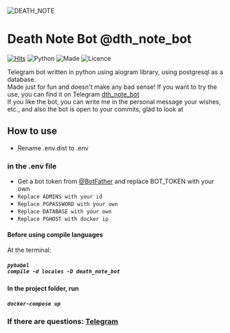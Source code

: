 ![DEATH_NOTE](https://img3.goodfon.ru/wallpaper/nbig/d/fd/tetrad-smerti-layt-l-ryuk.jpg)

# Death Note Bot @dth_note_bot
 
[![Hits](https://hits.seeyoufarm.com/api/count/incr/badge.svg?url=https%3A%2F%2Fgithub.com%2Fwaydk%2FDeathNoteBot&count_bg=%23000000&title_bg=%23000000&icon=riseup.svg&icon_color=%23E7E7E7&title=hits&edge_flat=false)](https://hits.seeyoufarm.com)
![Python](https://img.shields.io/badge/python%20-3.8-black?labelColor=060606&logo=python&logoColor=white)
![Made](https://img.shields.io/badge/Made%20with%20fun%20-🍎-black?labelColor=060606)
![Licence](https://img.shields.io/badge/Licence%20-MIT-black?labelColor=060606)

Telegram bot written in python using aiogram library, using postgresql as a database.
<br>
Made just for fun and doesn't make any bad sense! If you want to try the use, you can find it on Telegram [dth_note_bot](https://t.me/dth_note_bot)
<br>
If you like the bot, you can write me in the personal message your wishes, etc., and also the bot is open to your commits, glad to look at



## How to use
- Rename .env.dist to .env
### in the .env file
- Get a bot token from [@BotFather](http://telegram.me/BotFather) and replace BOT_TOKEN with your own
- `Replace ADMINS with your id`
- `Replace PGPASSWORD with your own`
- `Replace DATABASE with your own`
- `Replace PGHOST with docker ip`
#### Before using сompile languages
At the terminal:
##### <code>pybabel compile -d locales -D death_note_bot</code>

#### In the project folder, run
##### <code>docker-compose up</code>

### If there are questions: [Telegram](https://t.me/waydk)
